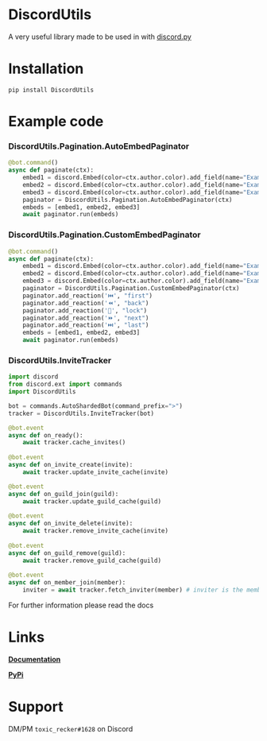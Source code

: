 # DiscordUtils
A very useful library made to be used in with [discord.py](https://pypi.org/project/discord.py/)

# Installation
`pip install DiscordUtils`

# Example code

### DiscordUtils.Pagination.AutoEmbedPaginator
```python
@bot.command()
async def paginate(ctx):
	embed1 = discord.Embed(color=ctx.author.color).add_field(name="Example", value="Page 1")
	embed2 = discord.Embed(color=ctx.author.color).add_field(name="Example", value="Page 2")
	embed3 = discord.Embed(color=ctx.author.color).add_field(name="Example", value="Page 3")
	paginator = DiscordUtils.Pagination.AutoEmbedPaginator(ctx)
	embeds = [embed1, embed2, embed3]
	await paginator.run(embeds)
```

### DiscordUtils.Pagination.CustomEmbedPaginator
```python
@bot.command()
async def paginate(ctx):
	embed1 = discord.Embed(color=ctx.author.color).add_field(name="Example", value="Page 1")
	embed2 = discord.Embed(color=ctx.author.color).add_field(name="Example", value="Page 2")
	embed3 = discord.Embed(color=ctx.author.color).add_field(name="Example", value="Page 3")
	paginator = DiscordUtils.Pagination.CustomEmbedPaginator(ctx)
	paginator.add_reaction('⏮️', "first")
	paginator.add_reaction('⏪', "back")
	paginator.add_reaction('🔐', "lock")
	paginator.add_reaction('⏩', "next")
	paginator.add_reaction('⏭️', "last")
	embeds = [embed1, embed2, embed3]
	await paginator.run(embeds)
```

### DiscordUtils.InviteTracker
```python
import discord
from discord.ext import commands
import DiscordUtils

bot = commands.AutoShardedBot(command_prefix=">")
tracker = DiscordUtils.InviteTracker(bot)

@bot.event
async def on_ready():
	await tracker.cache_invites()
	
@bot.event
async def on_invite_create(invite):
	await tracker.update_invite_cache(invite)

@bot.event
async def on_guild_join(guild):
	await tracker.update_guild_cache(guild)
	
@bot.event
async def on_invite_delete(invite):
	await tracker.remove_invite_cache(invite)
	
@bot.event
async def on_guild_remove(guild):
	await tracker.remove_guild_cache(guild)
	
@bot.event
async def on_member_join(member):
	inviter = await tracker.fetch_inviter(member) # inviter is the member who invited
```

For further information please read the docs

# Links
**[Documentation](https://docs.discordutils.gq)**

**[PyPi](https://pypi.org/project/DiscordUtils)**

# Support
DM/PM `toxic_recker#1628` on Discord

